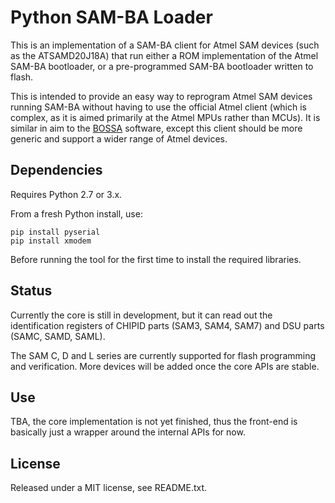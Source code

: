# Python SAM-BA Loader

This is an implementation of a SAM-BA client for Atmel SAM devices (such as
the ATSAMD20J18A) that run either a ROM implementation of the Atmel SAM-BA bootloader, or a pre-programmed SAM-BA bootloader written to flash.

This is intended to provide an easy way to reprogram Atmel SAM devices running SAM-BA without having to use the official Atmel client (which is complex, as it is aimed primarily at the Atmel MPUs rather than MCUs). It is similar in aim to the [BOSSA](http://www.shumatech.com/web/products/bossa) software, except this client should be more generic and support a wider range of Atmel devices.


## Dependencies

Requires Python 2.7 or 3.x.

From a fresh Python install, use:
```
pip install pyserial
pip install xmodem
```
Before running the tool for the first time to install the required libraries.


## Status

Currently the core is still in development, but it can read out the identification registers of CHIPID parts (SAM3, SAM4, SAM7) and DSU parts (SAMC, SAMD, SAML).

The SAM C, D and L series are currently supported for flash programming and verification. More devices will be added once the core APIs are stable.


## Use

TBA, the core implementation is not yet finished, thus the front-end is basically just a wrapper around the internal APIs for now.


## License

Released under a MIT license, see README.txt.
